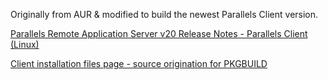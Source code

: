 Originally from AUR & modified to build the newest Parallels Client version.

[Parallels Remote Application Server v20 Release Notes - Parallels Client (Linux)](https://kb.parallels.com/en/130242#section8)

[Client installation files page - source origination for PKGBUILD](https://www.parallels.com/products/ras/download/client/#ras-v20#ClientInstallationFile)
